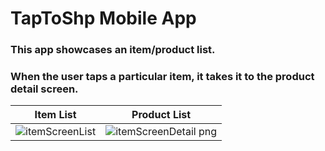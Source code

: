 # TapToShp Mobile App
### This app showcases an item/product list.
### When the user taps a particular item, it takes it to the product detail screen.

Item List                                                                                                        |  Product List
:-------------------------:                                                                                      |:-------------------------:
![itemScreenList](https://github.com/mayurnilwant/TapToShop/assets/2610634/ce84ab7a-13bd-4a05-bf4d-61286acedabe) |  ![itemScreenDetail png](https://github.com/mayurnilwant/TapToShop/assets/2610634/4cdd43a0-0ac8-46d2-97c4-130521573433)







